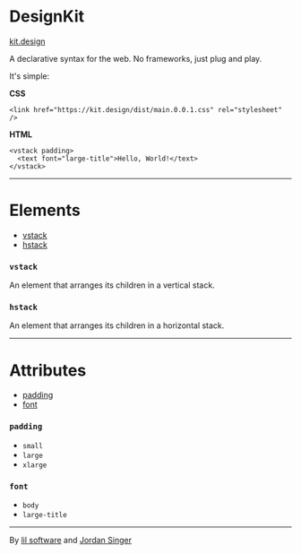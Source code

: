 # DesignKit
[kit.design](https://kit.design)

A declarative syntax for the web. No frameworks, just plug and play.

It's simple:

**CSS**
```
<link href="https://kit.design/dist/main.0.0.1.css" rel="stylesheet" />
```

**HTML**
```
<vstack padding>
  <text font="large-title">Hello, World!</text>
</vstack>
```

---

# Elements
- [vstack](#vstack)
- [hstack](#hstack)

### `vstack`
An element that arranges its children in a vertical stack.

### `hstack`
An element that arranges its children in a horizontal stack.

---

# Attributes
- [padding](#padding)
- [font](#font)

### `padding`
- `small`
- `large`
- `xlarge`

### `font`
- `body`
- `large-title`

---

By [lil software](https://lil.software) and [Jordan Singer](https://twitter.com/jsngr)
